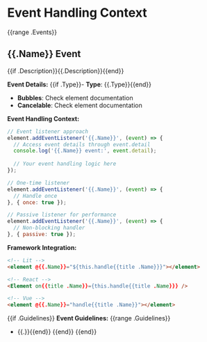 # Event Handling Context

{{range .Events}}
## {{.Name}} Event
{{if .Description}}{{.Description}}{{end}}

**Event Details:**
{{if .Type}}- **Type**: {{.Type}}{{end}}
- **Bubbles**: Check element documentation
- **Cancelable**: Check element documentation

**Event Handling Context:**
```javascript
// Event listener approach
element.addEventListener('{{.Name}}', (event) => {
  // Access event details through event.detail
  console.log('{{.Name}} event:', event.detail);
  
  // Your event handling logic here
});

// One-time listener
element.addEventListener('{{.Name}}', (event) => {
  // Handle once
}, { once: true });

// Passive listener for performance
element.addEventListener('{{.Name}}', (event) => {
  // Non-blocking handler
}, { passive: true });
```

**Framework Integration:**
```html
<!-- Lit -->
<element @{{.Name}}="${this.handle{{title .Name}}}"></element>

<!-- React -->
<Element on{{title .Name}}={this.handle{{title .Name}}} />

<!-- Vue -->
<element @{{.Name}}="handle{{title .Name}}"></element>
```

{{if .Guidelines}}
**Event Guidelines:**
{{range .Guidelines}}
- {{.}}{{end}}
{{end}}
{{end}}